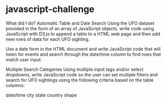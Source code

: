 # javascript-challenge



What did I do?
Automatic Table and Date Search
Using the UFO dataset provided in the form of an array of JavaScript objects, write code using JavaScript with D3.js to append a table to a HTML web page and then add new rows of data for each UFO sighting.

Use a date form in the HTML document and write JavaScript code that will listen for events and search through the date/time column to find rows that match user input.

Multiple Search Categories
Using multiple input tags and/or select dropdowns, write JavaScript code so the user can set multiple filters and search for UFO sightings using the following criteria based on the table columns:

date/time
city
state
country
shape
